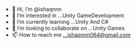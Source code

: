 - 👋 Hi, I’m @ishaqnnn
- 👀 I’m interested in ...Unity GameDevelopment
- 🌱 I’m currently learning ...Unity And C#
- 💞️ I’m looking to collaborate on ...Unity Games
- 📫 How to reach me ...ishaqnnn064@gmail.com

<!---
ishaqnnn/ishaqnnn is a ✨ special ✨ repository because its `README.md` (this file) appears on your GitHub profile.
You can click the Preview link to take a look at your changes.
--->
